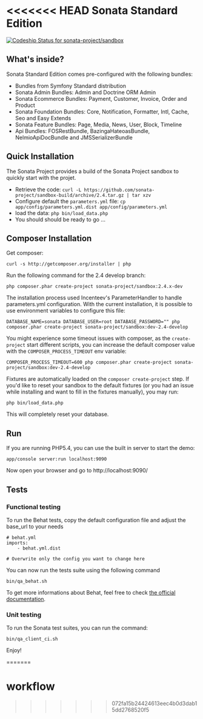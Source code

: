 <<<<<<< HEAD
Sonata Standard Edition
=======================

[ ![Codeship Status for sonata-project/sandbox](https://codeship.com/projects/abaa9ca0-5945-0132-9e3b-069770f0649f/status)](https://codeship.com/projects/50230)

What's inside?
--------------

Sonata Standard Edition comes pre-configured with the following bundles:

* Bundles from Symfony Standard distribution
* Sonata Admin Bundles: Admin and Doctrine ORM Admin
* Sonata Ecommerce Bundles: Payment, Customer, Invoice, Order and Product
* Sonata Foundation Bundles: Core, Notification, Formatter, Intl, Cache, Seo and Easy Extends
* Sonata Feature Bundles: Page, Media, News, User, Block, Timeline
* Api Bundles: FOSRestBundle, BazingaHateoasBundle, NelmioApiDocBundle and JMSSerializerBundle

Quick Installation
------------------

The Sonata Project provides a build of the Sonata Project sandbox to quickly start with the projet.

* Retrieve the code: ``curl -L https://github.com/sonata-project/sandbox-build/archive/2.4.tar.gz | tar xzv``
* Configure default the ``parameters.yml`` file: ``cp app/config/parameters.yml.dist app/config/parameters.yml``
* load the data: ``php bin/load_data.php``
* You should should be ready to go ...

Composer Installation
---------------------

Get composer:

    curl -s http://getcomposer.org/installer | php

Run the following command for the 2.4 develop branch:

    php composer.phar create-project sonata-project/sandbox:2.4.x-dev

The installation process used Incenteev's ParameterHandler to handle parameters.yml configuration. With the current
installation, it is possible to use environment variables to configure this file:

    DATABASE_NAME=sonata DATABASE_USER=root DATABASE_PASSWORD="" php composer.phar create-project sonata-project/sandbox:dev-2.4-develop

You might experience some timeout issues with composer, as the ``create-project`` start different scripts, you can increase the default composer value with the ``COMPOSER_PROCESS_TIMEOUT`` env variable:

    COMPOSER_PROCESS_TIMEOUT=600 php composer.phar create-project sonata-project/sandbox:dev-2.4-develop

Fixtures are automatically loaded on the ``composer create-project`` step. If you'd like to reset your sandbox to the default fixtures (or you had an issue while installing and want to fill in the fixtures manually), you may run:

    php bin/load_data.php

This will completely reset your database.

Run
---

If you are running PHP5.4, you can use the built in server to start the demo:

    app/console server:run localhost:9090

Now open your browser and go to http://localhost:9090/

Tests
-----

### Functional testing

To run the Behat tests, copy the default configuration file and adjust the base_url to your needs

    # behat.yml
    imports:
        - behat.yml.dist

    # Overwrite only the config you want to change here

You can now run the tests suite using the following command

    bin/qa_behat.sh

To get more informations about Behat, feel free to check [the official documentation][link_behat].


### Unit testing

To run the Sonata test suites, you can run the command:

    bin/qa_client_ci.sh

Enjoy!

[link_behat]: http://docs.behat.org "the official Behat documentation"
=======
# workflow
>>>>>>> 072fa15b24424613eec4b0d3dab15dd2768520f5
